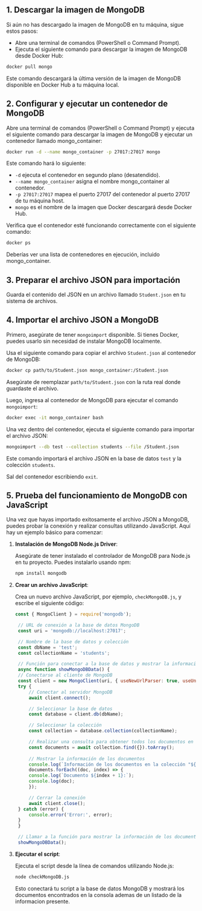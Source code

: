 ## 1. Descargar la imagen de MongoDB

Si aún no has descargado la imagen de MongoDB en tu máquina, sigue estos pasos:

- Abre una terminal de comandos (PowerShell o Command Prompt).
- Ejecuta el siguiente comando para descargar la imagen de MongoDB desde Docker Hub:

```bash
docker pull mongo
```

Este comando descargará la última versión de la imagen de MongoDB disponible en Docker Hub a tu máquina local.

## 2. Configurar y ejecutar un contenedor de MongoDB

Abre una terminal de comandos (PowerShell o Command Prompt) y ejecuta el siguiente comando para descargar la imagen de MongoDB y ejecutar un contenedor llamado mongo_container:

```bash
docker run -d --name mongo_container -p 27017:27017 mongo
```

Este comando hará lo siguiente:

- `-d` ejecuta el contenedor en segundo plano (desatendido).
- `--name mongo_container` asigna el nombre mongo_container al contenedor.
- `-p 27017:27017` mapea el puerto 27017 del contenedor al puerto 27017 de tu máquina host.
- `mongo` es el nombre de la imagen que Docker descargará desde Docker Hub.

Verifica que el contenedor esté funcionando correctamente con el siguiente comando:

```bash
docker ps
```

Deberías ver una lista de contenedores en ejecución, incluido mongo_container.

## 3. Preparar el archivo JSON para importación

Guarda el contenido del JSON en un archivo llamado `Student.json` en tu sistema de archivos.

## 4. Importar el archivo JSON a MongoDB

Primero, asegúrate de tener `mongoimport` disponible. Si tienes Docker, puedes usarlo sin necesidad de instalar MongoDB localmente.

Usa el siguiente comando para copiar el archivo `Student.json` al contenedor de MongoDB:

```bash
docker cp path/to/Student.json mongo_container:/Student.json
```

Asegúrate de reemplazar `path/to/Student.json` con la ruta real donde guardaste el archivo.

Luego, ingresa al contenedor de MongoDB para ejecutar el comando `mongoimport`:

```bash
docker exec -it mongo_container bash
```

Una vez dentro del contenedor, ejecuta el siguiente comando para importar el archivo JSON:

```bash
mongoimport --db test --collection students --file /Student.json
```

Este comando importará el archivo JSON en la base de datos `test` y la colección `students`.

Sal del contenedor escribiendo `exit`.

## 5. Prueba del funcionamiento de MongoDB con JavaScript

Una vez que hayas importado exitosamente el archivo JSON a MongoDB, puedes probar la conexión y realizar consultas utilizando JavaScript. Aquí hay un ejemplo básico para comenzar:

1. **Instalación de MongoDB Node.js Driver**:

   Asegúrate de tener instalado el controlador de MongoDB para Node.js en tu proyecto. Puedes instalarlo usando npm:

   ```bash
   npm install mongodb
   ```

2. **Crear un archivo JavaScript**:

   Crea un nuevo archivo JavaScript, por ejemplo, `checkMongoDB.js`, y escribe el siguiente código:

   ```javascript
   const { MongoClient } = require('mongodb');

    // URL de conexión a la base de datos MongoDB
    const uri = 'mongodb://localhost:27017';

    // Nombre de la base de datos y colección
    const dbName = 'test';
    const collectionName = 'students';

    // Función para conectar a la base de datos y mostrar la información de los documentos
    async function showMongoDBData() {
    // Conectarse al cliente de MongoDB
    const client = new MongoClient(uri, { useNewUrlParser: true, useUnifiedTopology: true });
    try {
        // Conectar al servidor MongoDB
        await client.connect();

        // Seleccionar la base de datos
        const database = client.db(dbName);

        // Seleccionar la colección
        const collection = database.collection(collectionName);

        // Realizar una consulta para obtener todos los documentos en la colección
        const documents = await collection.find({}).toArray();
        
        // Mostrar la información de los documentos
        console.log(`Información de los documentos en la colección "${collectionName}":`);
        documents.forEach((doc, index) => {
        console.log(`Documento ${index + 1}:`);
        console.log(doc);
        });

        // Cerrar la conexión
        await client.close();
    } catch (error) {
        console.error('Error:', error);
    }
    }

    // Llamar a la función para mostrar la información de los documentos en MongoDB
    showMongoDBData();

   ```

3. **Ejecutar el script**:

   Ejecuta el script desde la línea de comandos utilizando Node.js:

   ```bash
   node checkMongoDB.js
   ```

   Esto conectará tu script a la base de datos MongoDB y mostrará los documentos encontrados en la consola ademas de un listado de la informacion presente.
